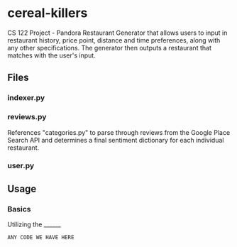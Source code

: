 # cereal-killers

CS 122 Project - Pandora Restaurant Generator that allows users to input in restaurant history, price point, distance and time preferences, along with any other specifications. The generator then outputs a restaurant that matches with the user's input. 

## Files

### indexer.py

### reviews.py
References "categories.py" to parse through reviews from the Google Place Search API and determines a final sentiment dictionary for each individual restaurant. 

### user.py

## Usage

### Basics

Utilizing the ______

```
ANY CODE WE HAVE HERE
```
